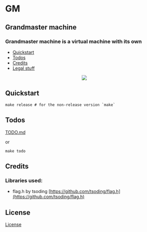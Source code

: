 # GM

##  Grandmaster machine
### Grandmaster machine is a virtual machine with its own 

- [Quickstart](#Quickstart)
- [Todos](#Todos)
- [Credits](#Credits)
- [Legal stuff](#License)

<p align="center" width="100%">
    <img src="https://github.com/datawater/gm/actions/workflows/ci.yml/badge.svg">
</p>

## Quickstart

```shell
make release # for the non-release version `make`
```

## Todos

[TODO.md](/TODO.md)

or

```shell
make todo
```

## Credits

### Libraries used:
- flag.h            by tsoding [https://github.com/tsoding/flag.h](https://github.com/tsoding/flag.h)

## License
[License](/LICENSE)